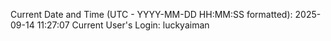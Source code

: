 Current Date and Time (UTC - YYYY-MM-DD HH:MM:SS formatted): 2025-09-14 11:27:07
Current User's Login: luckyaiman
